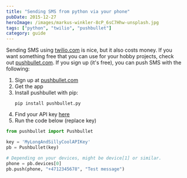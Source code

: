 ```yaml
---
title: "Sending SMS from python via your phone"
pubDate: 2015-12-27
heroImage: /images/markus-winkler-8cP_6sC7Hhw-unsplash.jpg
tags: ["python", "twilio", "pushbullet"]
category: guide
---
```


Sending SMS using [twilio.com](http://twilio.com) is nice, but it also costs money. If you want something free that you can use for your hobby projects, check out [pushbullet.com](https://www.pushbullet.com/). If you sign up (it's free), you can push SMS with the following:

1.  Sign up at [pushbullet.com](https://www.pushbullet.com)
2.  Get the app
3.  Install pushbullet with pip:
    ```
    pip install pushbullet.py
    ```
4.  Find your API key [here](https://www.pushbullet.com/#settings/account)
5.  Run the code below (replace key)

```python
from pushbullet import Pushbullet

key = 'MyLongAndSillyCoolAPIKey'
pb = Pushbullet(key)

# Depending on your devices, might be device[1] or similar.
phone = pb.devices[0]
pb.push(phone, "+4712345678", "Test message")
```
